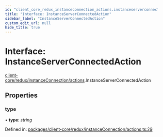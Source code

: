```yaml
---
id: "client_core_redux_instanceconnection_actions.instanceserverconnectedaction"
title: "Interface: InstanceServerConnectedAction"
sidebar_label: "InstanceServerConnectedAction"
custom_edit_url: null
hide_title: true
---
```


# Interface: InstanceServerConnectedAction

[client-core/redux/instanceConnection/actions](../modules/client_core_redux_instanceconnection_actions.md).InstanceServerConnectedAction

## Properties

### type

• **type**: *string*

Defined in: [packages/client-core/redux/instanceConnection/actions.ts:29](https://github.com/xr3ngine/xr3ngine/blob/5a0f83ed8/packages/client-core/redux/instanceConnection/actions.ts#L29)
